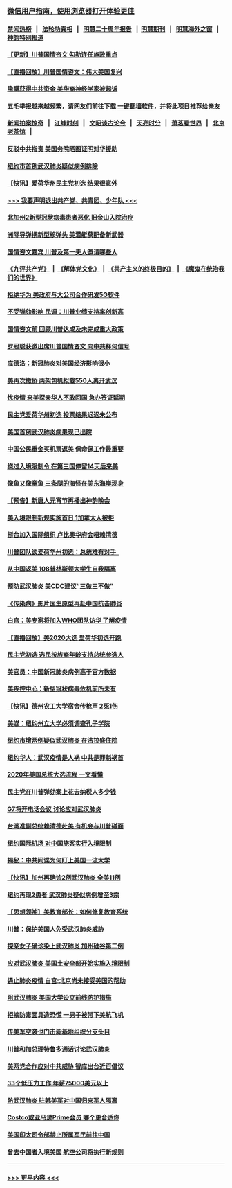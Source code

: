### [微信用户指南，使用浏览器打开体验更佳](https://github.com/gfw-breaker/banned-news1/blob/master/indexes/wechat-guide.md?t=0)
#### [禁闻热榜](热点新闻.md?t=0)  &nbsp;&nbsp;|&nbsp;&nbsp; [法轮功真相](https://github.com/gfw-breaker/truth/blob/master/README.md?t=0) &nbsp;&nbsp;|&nbsp;&nbsp; [明慧二十周年报告](https://github.com/gfw-breaker/mh-reports/blob/master/README.md?t=0) &nbsp;&nbsp;|&nbsp;&nbsp;[明慧期刊](https://github.com/gfw-breaker/mh-qikan) &nbsp;&nbsp;|&nbsp;&nbsp; [明慧海外之窗](https://github.com/gfw-breaker/mh-news/blob/master/README.md?t=0) &nbsp;&nbsp;|&nbsp;&nbsp; [神韵特别报道](https://github.com/gfw-breaker/mh-news/blob/master/shenyun.md?t=0)
#### [【更新】川普国情咨文 勾勒连任施政重点](../pages/nsc412/n11845223.md?t=02051301) 
#### [【直播回放】川普国情咨文：伟大美国复兴](../pages/nsc412/n11842079.md?t=02051301) 
#### [隐瞒获得中共资金 美华裔神经学家被起诉](../pages/nsc412/n11844879.md?t=02051301) 
#### 五毛举报越来越频繁，请网友们前往下载 [一键翻墙软件](https://github.com/gfw-breaker/ssr-accounts)，并将此项目推荐给亲友
#### [新闻拍案惊奇](https://github.com/gfw-breaker/banned-news1/blob/master/pages/link4.md) &nbsp;&nbsp;|&nbsp;&nbsp; [江峰时刻](https://github.com/gfw-breaker/banned-news1/blob/master/pages/link4.md) &nbsp;&nbsp;|&nbsp;&nbsp; [文昭谈古论今](https://github.com/gfw-breaker/banned-news1/blob/master/pages/link4.md) &nbsp;&nbsp;|&nbsp;&nbsp; [天亮时分](https://github.com/gfw-breaker/banned-news1/blob/master/pages/link4.md) &nbsp;&nbsp;|&nbsp;&nbsp; [萧茗看世界](https://github.com/gfw-breaker/banned-news1/blob/master/pages/link4.md) &nbsp;&nbsp;|&nbsp;&nbsp; [北京老茶馆](https://github.com/gfw-breaker/banned-news1/blob/master/pages/link4.md) &nbsp;&nbsp;|&nbsp;&nbsp; 
#### [反驳中共指责 美国务院晒图证明对华援助](../pages/nsc412/n11844859.md?t=02051301) 
#### [纽约市首例武汉肺炎疑似病例排除](../pages/nsc412/n11844989.md?t=02051301) 
#### [【快讯】爱荷华州民主党初选 结果很意外](../pages/nsc412/n11844878.md?t=02051301) 
#### [>>> 我要声明退出共产党、共青团、少年队 <<<](https://github.com/begood0513/goodnews/blob/master/quit/letter.md) 
#### [北加州2新型冠状病毒患者恶化 旧金山入院治疗](../pages/nsc412/n11844842.md?t=02051301) 
#### [洲际导弹携新型核弹头 美潜艇获配备新武器](../pages/nsc412/n11844680.md?t=02051301) 
#### [国情咨文嘉宾 川普及第一夫人邀请哪些人](../pages/nsc412/n11844712.md?t=02051301) 
#### [《九评共产党》](https://github.com/begood0513/9ping.md/blob/master/README.md) &nbsp;|&nbsp; [《解体党文化》](../../../../jtdwh.md/blob/master/README.md)  &nbsp;|&nbsp; [《共产主义的终极目的》](../../../../gczydzjmd.md/blob/master/README.md) &nbsp;|&nbsp; [《魔鬼在统治我们的世界》](../../../../mgztzwmdsj.md/blob/master/README.md) 
#### [拒绝华为 美政府与大公司合作研发5G软件](../pages/nsc412/n11844625.md?t=02051301) 
#### [不受弹劾影响 民调：川普业绩支持率创新高](../pages/nsc412/n11844622.md?t=02051301) 
#### [国情咨文前 回顾川普达成及未完成重大政策](../pages/nsc412/n11844581.md?t=02051301) 
#### [罗冠聪获邀出席川普国情咨文 向中共释何信号](../pages/nsc412/n11844355.md?t=02051301) 
#### [库德洛：新冠肺炎对美国经济影响很小](../pages/nsc412/n11844418.md?t=02051301) 
#### [美再次撤侨 两架包机拟载550人离开武汉](../pages/nsc412/n11844407.md?t=02051301) 
#### [忧疫情 来美探亲华人不敢回国 急办签证延期](../pages/nsc412/n11843344.md?t=02051301) 
#### [民主党爱荷华州初选 投票结果迟迟未公布](../pages/nsc412/n11844207.md?t=02051301) 
#### [美国首例武汉肺炎病患现已出院](../pages/nsc412/n11842740.md?t=02051301) 
#### [中国公民重金买机票返美 保命保工作最重要](../pages/nsc412/n11843282.md?t=02051301) 
#### [绕过入境限制令  在第三国停留14天后来美](../pages/nsc412/n11843341.md?t=02051301) 
#### [像鱼又像章鱼 三条腿的海怪在美东海岸现身](../pages/nsc412/n11843092.md?t=02051301) 
#### [【预告】新唐人元宵节再播出神韵晚会](../pages/nsc412/n11843192.md?t=02051301) 
#### [美入境限制新规实施首日 1加拿大人被拒](../pages/nsc412/n11843058.md?t=02051301) 
#### [挺台加入国际组织 卢比奥华府会唔赖清德](../pages/nsc412/n11843023.md?t=02051301) 
#### [川普团队谈爱荷华州初选：总统难有对手  ](../pages/nsc412/n11842867.md?t=02051301) 
#### [从中国返美 108普林斯顿大学生自我隔离](../pages/nsc412/n11842714.md?t=02051301) 
#### [预防武汉肺炎 美CDC建议“三做三不做”](../pages/nsc412/n11842700.md?t=02051301) 
#### [《传染病》影片医生原型再赴中国抗击肺炎](../pages/nsc412/n11842626.md?t=02051301) 
#### [白宫：美专家将加入WHO团队访华 了解疫情](../pages/nsc412/n11842198.md?t=02051301) 
#### [【直播回放】美2020大选 爱荷华初选开跑](../pages/nsc412/n11841820.md?t=02051301) 
#### [民主党初选 选民按族裔年龄支持总统参选人](../pages/nsc412/n11842239.md?t=02051301) 
#### [美官员：中国新冠肺炎病例高于官方数据](../pages/nsc412/n11842452.md?t=02051301) 
#### [美疾控中心：新型冠状病毒危机前所未有](../pages/nsc412/n11842406.md?t=02051301) 
#### [【快讯】德州农工大学宿舍传枪声 2死1伤](../pages/nsc412/n11842279.md?t=02051301) 
#### [美媒：纽约州立大学必须调查孔子学院](../pages/nsc412/n11840637.md?t=02051301) 
#### [纽约市增两例疑似武汉肺炎 在法拉盛住院](../pages/nsc412/n11840625.md?t=02051301) 
#### [纽约华人：武汉疫情是人祸 中共是罪魁祸首](../pages/nsc412/n11840631.md?t=02051301) 
#### [2020年美国总统大选流程 一文看懂](../pages/nsc412/n11842056.md?t=02051301) 
#### [民主党在川普弹劾案上花去纳税人多少钱](../pages/nsc412/n11841941.md?t=02051301) 
#### [G7将开电话会议 讨论应对武汉肺炎](../pages/nsc412/n11841658.md?t=02051301) 
#### [台湾准副总统赖清德赴美 有机会与川普碰面](../pages/nsc412/n11841332.md?t=02051301) 
#### [纽约国际机场  对中国旅客实行入境限制](../pages/nsc412/n11840619.md?t=02051301) 
#### [揭秘：中共间谍为何盯上美国一流大学](../pages/nsc412/n11840270.md?t=02051301) 
#### [【快讯】加州再确诊2例武汉肺炎 全美11例](../pages/nsc412/n11840339.md?t=02051301) 
#### [纽约再现2患者 武汉肺炎疑似病例增至3宗](../pages/nsc412/n11840010.md?t=02051301) 
#### [【思想领袖】美教育部长：如何修复教育系统](../pages/nsc412/n11690865.md?t=02051301) 
#### [川普：保护美国人免受武汉肺炎威胁](../pages/nsc412/n11839718.md?t=02051301) 
#### [探亲女子确诊染上武汉肺炎 加州硅谷第二例](../pages/nsc412/n11839784.md?t=02051301) 
#### [应对武汉肺炎 美国土安全部开始实施入境限制](../pages/nsc412/n11839729.md?t=02051301) 
#### [遏止肺炎疫情 白宫:北京尚未接受美国的帮助](../pages/nsc412/n11839660.md?t=02051301) 
#### [阻武汉肺炎 美国大学设立前线防护措施](../pages/nsc412/n11839479.md?t=02051301) 
#### [拒摘防毒面具造恐慌 一男子被带下美航飞机](../pages/nsc412/n11839455.md?t=02051301) 
#### [传美军空袭也门击毙基地组织分支头目](../pages/nsc412/n11839210.md?t=02051301) 
#### [川普和加总理特鲁多通话讨论武汉肺炎](../pages/nsc412/n11839128.md?t=02051301) 
#### [美两党合作应对中共威胁 智库出台近百倡议](../pages/nsc412/n11838437.md?t=02051301) 
#### [33个低压力工作 年薪75000美元以上](../pages/nsc412/n11834441.md?t=02051301) 
#### [防武汉肺炎 驻韩美军对中国归来军人隔离](../pages/nsc412/n11838970.md?t=02051301) 
#### [Costco或亚马逊Prime会员 哪个更合适你](../pages/nsc412/n11834459.md?t=02051301) 
#### [美国印太司令部禁止所属军民前往中国](../pages/nsc412/n11838418.md?t=02051301) 
#### [曾去中国者入境美国 航空公司将执行新规则](../pages/nsc412/n11838375.md?t=02051301) 

----
#### [ >>> 更早内容 <<< ](../indexes/nsc412-earlier.md)

